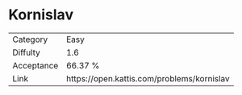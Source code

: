 # Kornislav

<table>
    <tr>
        <td>Category</td>
        <td>Easy</td>
    </tr>
    <tr>
        <td>Diffulty</td>
        <td>1.6</td>
    </tr>
    <tr>
        <td>Acceptance</td>
        <td>66.37 %</td>
    </tr>
    <tr>
        <td>Link</td>
        <td>https://open.kattis.com/problems/kornislav</td>
    </tr>
</table>